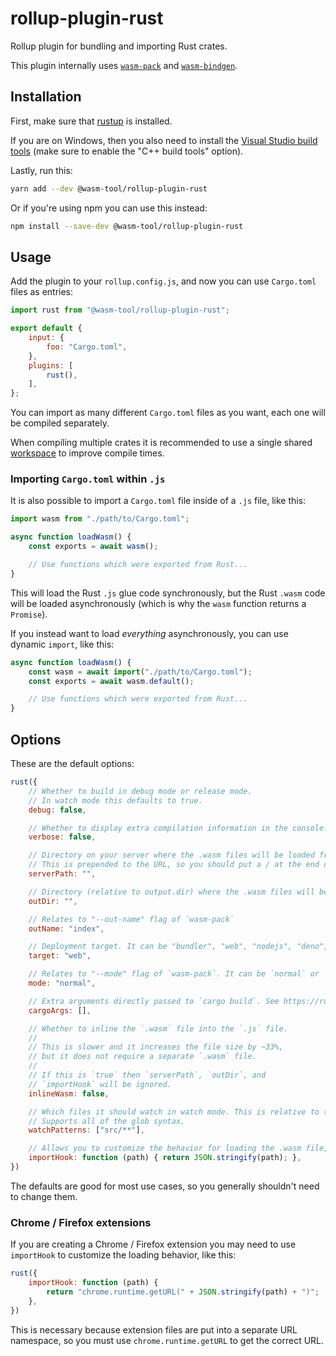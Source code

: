 # rollup-plugin-rust

Rollup plugin for bundling and importing Rust crates.

This plugin internally uses [`wasm-pack`](https://rustwasm.github.io/wasm-pack/) and [`wasm-bindgen`](https://rustwasm.github.io/docs/wasm-bindgen/).

## Installation

First, make sure that [rustup](https://rustup.rs/) is installed.

If you are on Windows, then you also need to install the [Visual Studio build tools](https://visualstudio.microsoft.com/thank-you-downloading-visual-studio/?sku=BuildTools&rel=16) (make sure to enable the "C++ build tools" option).

Lastly, run this:

```sh
yarn add --dev @wasm-tool/rollup-plugin-rust
```

Or if you're using npm you can use this instead:

```sh
npm install --save-dev @wasm-tool/rollup-plugin-rust
```

## Usage

Add the plugin to your `rollup.config.js`, and now you can use `Cargo.toml` files as entries:

```js
import rust from "@wasm-tool/rollup-plugin-rust";

export default {
    input: {
        foo: "Cargo.toml",
    },
    plugins: [
        rust(),
    ],
};
```

You can import as many different `Cargo.toml` files as you want, each one will be compiled separately.

When compiling multiple crates it is recommended to use a single shared [workspace](https://doc.rust-lang.org/cargo/reference/manifest.html#the-workspace-section) to improve compile times.

### Importing `Cargo.toml` within `.js`

It is also possible to import a `Cargo.toml` file inside of a `.js` file, like this:

```js
import wasm from "./path/to/Cargo.toml";

async function loadWasm() {
    const exports = await wasm();

    // Use functions which were exported from Rust...
}
```

This will load the Rust `.js` glue code synchronously, but the Rust `.wasm` code will be loaded asynchronously (which is why the `wasm` function returns a `Promise`).

If you instead want to load *everything* asynchronously, you can use dynamic `import`, like this:

```js
async function loadWasm() {
    const wasm = await import("./path/to/Cargo.toml");
    const exports = await wasm.default();

    // Use functions which were exported from Rust...
}
```

## Options

These are the default options:

```js
rust({
    // Whether to build in debug mode or release mode.
    // In watch mode this defaults to true.
    debug: false,

    // Whether to display extra compilation information in the console.
    verbose: false,

    // Directory on your server where the .wasm files will be loaded from.
    // This is prepended to the URL, so you should put a / at the end of the directory, e.g. "/foo/".
    serverPath: "",

    // Directory (relative to output.dir) where the .wasm files will be placed.
    outDir: "",

    // Relates to "--out-name" flag of `wasm-pack`
    outName: "index",

    // Deployment target. It can be "bundler", "web", "nodejs", "deno", or "no-modules".
    target: "web",

    // Relates to "--mode" flag of `wasm-pack`. It can be `normal` or `no-install`.
    mode: "normal",

    // Extra arguments directly passed to `cargo build`. See https://rustwasm.github.io/wasm-pack/book/commands/build.html#extra-options.
    cargoArgs: [],

    // Whether to inline the `.wasm` file into the `.js` file.
    //
    // This is slower and it increases the file size by ~33%,
    // but it does not require a separate `.wasm` file.
    //
    // If this is `true` then `serverPath`, `outDir`, and
    // `importHook` will be ignored.
    inlineWasm: false,

    // Which files it should watch in watch mode. This is relative to the crate directory.
    // Supports all of the glob syntax.
    watchPatterns: ["src/**"],

    // Allows you to customize the behavior for loading the .wasm file, this is for advanced users only!
    importHook: function (path) { return JSON.stringify(path); },
})
```

The defaults are good for most use cases, so you generally shouldn't need to change them.

### Chrome / Firefox extensions

If you are creating a Chrome / Firefox extension you may need to use `importHook` to customize the loading behavior, like this:

```js
rust({
    importHook: function (path) {
        return "chrome.runtime.getURL(" + JSON.stringify(path) + ")";
    },
})
```

This is necessary because extension files are put into a separate URL namespace, so you must use `chrome.runtime.getURL` to get the correct URL.
